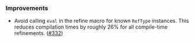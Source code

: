 ### Improvements

* Avoid calling `eval` in the refine macro for known `RefType` instances.
  This reduces compilation times by roughly 26% for all compile-time
  refinements.
  ([#332][#332])

[#332]: https://github.com/fthomas/refined/pull/332
